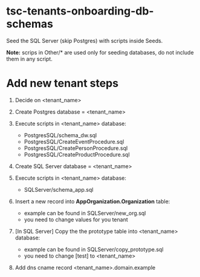 # tsc-tenants-onboarding-db-schemas

Seed the SQL Server (skip Postgres) with scripts inside Seeds.

**Note:** scrips in Other/* are used only for seeding databases, do not include them in any script.


# Add new tenant steps

1. Decide on <tenant_name>
2. Create Postgres database = <tenant_name>
3. Execute scripts in <tenant_name> database:
    - PostgresSQL/schema_dw.sql
    - PostgresSQL/CreateEventProcedure.sql
    - PostgresSQL/CreatePersonProcedure.sql
    - PostgresSQL/CreateProductProcedure.sql
4. Create SQL Server database = <tenant_name>
5. Execute scripts in <tenant_name> database:
    - SQLServer/schema_app.sql
6. Insert a new record into **AppOrganization.Organization** table:
    - example can be found in SQLServer/new_org.sql
    - you need to change values for you tenant
7. [In SQL Server] Copy the the prototype table into <tenant_name> database:
    - example can be found in SQLServer/copy_prototype.sql
    - you need to change [test] to <tenant_name>

8. Add dns cname record <tenant_name>.domain.example

